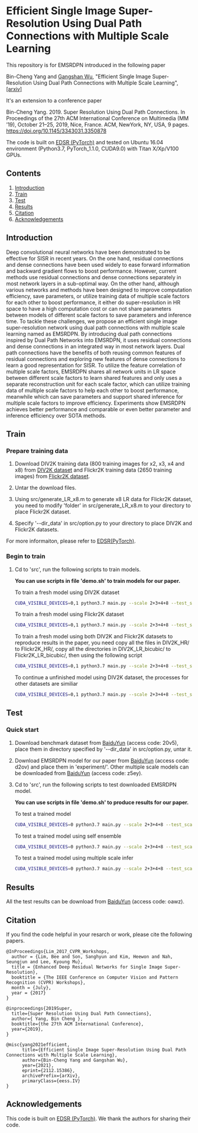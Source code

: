 # Efficient Single Image Super-Resolution Using Dual Path Connections with Multiple Scale Learning

This repository is for EMSRDPN introduced in the following paper

Bin-Cheng Yang and [Gangshan Wu](http://mcg.nju.edu.cn), "Efficient Single Image Super-Resolution Using Dual Path Connections with Multiple Scale Learning", [[arxiv]](http://arxiv.org/abs/2112.15386)

It's an extension to a conference paper

Bin-Cheng Yang. 2019. Super Resolution Using Dual Path Connections. In Proceedings of the 27th ACM International Conference on Multimedia (MM ’19), October 21–25, 2019, Nice, France. ACM, NewYork, NY, USA, 9 pages. https://doi.org/10.1145/3343031.3350878

The code is built on [EDSR (PyTorch)](https://github.com/thstkdgus35/EDSR-PyTorch) and tested on Ubuntu 16.04 environment (Python3.7, PyTorch_1.1.0, CUDA9.0) with Titan X/Xp/V100 GPUs.

## Contents
1. [Introduction](#introduction)
2. [Train](#train)
3. [Test](#test)
4. [Results](#results)
5. [Citation](#citation)
6. [Acknowledgements](#acknowledgements)

## Introduction

Deep convolutional neural networks have been demonstrated to be effective for SISR in recent years. On the one hand, residual connections and dense connections have been used widely to ease forward information and backward gradient flows to boost performance. However, current methods use residual connections and dense connections separately in most network layers in a sub-optimal way. On the other hand, although various networks and methods have been designed to improve computation efficiency, save parameters, or utilize training data of multiple scale factors for each other to boost performance, it either do super-resolution in HR space to have a high computation cost or can not share parameters between models of different scale factors to save parameters and inference time. To tackle these challenges, we propose an efficient single image super-resolution network using dual path connections with multiple scale learning named as EMSRDPN. By introducing dual path connections inspired by Dual Path Networks into EMSRDPN, it uses residual connections and dense connections in an integrated way in most network layers. Dual path connections have the benefits of both reusing common features of residual connections and exploring new features of dense connections to learn a good representation for SISR. To utilize the feature correlation of multiple scale factors, EMSRDPN shares all network units in LR space between different scale factors to learn shared features and only uses a separate reconstruction unit for each scale factor, which can utilize training data of multiple scale factors to help each other to boost performance, meanwhile which can save parameters and support shared inference for multiple scale factors to improve efficiency. Experiments show EMSRDPN achieves better performance and comparable or even better parameter and inference efficiency over SOTA methods.

## Train
### Prepare training data

1. Download DIV2K training data (800 training images for x2, x3, x4 and x8) from [DIV2K dataset](https://data.vision.ee.ethz.ch/cvl/DIV2K/) and Flickr2K training data (2650 training images) from [Flickr2K dataset](http://cv.snu.ac.kr/research/EDSR/Flickr2K.tar). 

2. Untar the download files.

3. Using src/generate_LR_x8.m to generate x8 LR data for Flickr2K dataset, you need to modify 'folder' in src/generate_LR_x8.m to your directory to place Flickr2K dataset.

4. Specify '--dir_data' in src/option.py to your directory to place DIV2K and Flickr2K datasets.

For more informaiton, please refer to [EDSR(PyTorch)](https://github.com/thstkdgus35/EDSR-PyTorch).


### Begin to train

1. Cd to 'src', run the following scripts to train models.

    **You can use scripts in file 'demo.sh' to train models for our paper.**

    To train a fresh model using DIV2K dataset
    ```bash
    CUDA_VISIBLE_DEVICES=0,1 python3.7 main.py --scale 2+3+4+8 --test_scale 2+3+4+8 --save EMSRDPN_BIx2348 --model EMSRDPN --epochs 5000 --batch_size 16 --patch_size 48 --n_GPUs 2 --n_threads 16 --SRDPNconfig A --ext sep --data_test Set5 --reset --decay 1000-2000-3000-4000-5000 --lr_patch_size --data_range 1-3450 --data_train DIV2K
    ```

    To train a fresh model using Flickr2K dataset
    ```bash
    CUDA_VISIBLE_DEVICES=0,1 python3.7 main.py --scale 2+3+4+8 --test_scale 2+3+4+8 --save EMSRDPN_BIx2348 --model EMSRDPN --epochs 5000 --batch_size 16 --patch_size 48 --n_GPUs 2 --n_threads 16 --SRDPNconfig A --ext sep --data_test Set5 --reset --decay 1000-2000-3000-4000-5000 --lr_patch_size --data_range 1-3450 --data_train Flickr2K
    ```

    To train a fresh model using both DIV2K and Flickr2K datasets to reproduce results in the paper, you need copy all the files in DIV2K_HR/ to Flickr2K_HR/, copy all the directories in DIV2K_LR_bicubic/ to Flickr2K_LR_bicubic/, then using the following script
    ```bash
    CUDA_VISIBLE_DEVICES=0,1 python3.7 main.py --scale 2+3+4+8 --test_scale 2+3+4+8 --save EMSRDPN_BIx2348 --model EMSRDPN --epochs 5000 --batch_size 16 --patch_size 48 --n_GPUs 2 --n_threads 16 --SRDPNconfig A --ext sep --data_test Set5 --reset --decay 1000-2000-3000-4000-5000 --lr_patch_size --data_range 1-3450 --data_train Flickr2K
    ```

    To continue a unfinished model using DIV2K dataset, the processes for other datasets are similiar
    ```bash
    CUDA_VISIBLE_DEVICES=0,1 python3.7 main.py --scale 2+3+4+8 --test_scale 2+3+4+8 --save EMSRDPN_BIx2348 --model EMSRDPN --epochs 5000 --batch_size 16 --patch_size 48 --n_GPUs 2 --n_threads 16 --SRDPNconfig A --ext sep --data_test Set5 --resume -1 --decay 1000-2000-3000-4000-5000 --lr_patch_size --data_range 1-3450 --data_train DIV2K --load EMSRDPN_BIx2348
    ```
## Test
### Quick start
1. Download benchmark dataset from [BaiduYun](https://pan.baidu.com/s/1Bl8TUHywC1HUHoamUFdCew) (access code: 20v5), place them in directory specified by '--dir_data' in src/option.py, untar it.

2. Download EMSRDPN model for our paper from [BaiduYun](https://pan.baidu.com/s/1SeHnbEupTBrYdWDSGMJ4dQ) (access code: d2ov) and place them in 'experiment/'. Other multiple scale models can be downloaded from [BaiduYun](https://pan.baidu.com/s/1B656d82j4HDJEhXlS_NyQg) (access code: z5ey).

3. Cd to 'src', run the following scripts to test downloaded EMSRDPN model.

    **You can use scripts in file 'demo.sh' to produce results for our paper.**

    To test a trained model
    ```bash
    CUDA_VISIBLE_DEVICES=0 python3.7 main.py --scale 2+3+4+8 --test_scale 2+3+4+8 --save EMSRDPN_BIx2348_test --model EMSRDPN --epochs 5000 --batch_size 16 --patch_size 48 --n_GPUs 1 --n_threads 16 --SRDPNconfig A --ext sep --data_test Set5+Set14+B100+Urban100+Manga109 --reset --decay 1000-2000-3000-4000-5000 --lr_patch_size --data_range 1-3450 --data_train DIV2K --pre_train ../experiment/EMSRDPN_BIx2348.pt --test_only --save_results
    ```

    To test a trained model using self ensemble
    ```bash
    CUDA_VISIBLE_DEVICES=0 python3.7 main.py --scale 2+3+4+8 --test_scale 2+3+4+8 --save EMSRDPN_BIx2348_test+ --model EMSRDPN --epochs 5000 --batch_size 16 --patch_size 48 --n_GPUs 1 --n_threads 16 --SRDPNconfig A --ext sep --data_test Set5+Set14+B100+Urban100+Manga109 --reset --decay 1000-2000-3000-4000-5000 --lr_patch_size --data_range 1-3450 --data_train DIV2K --pre_train ../experiment/EMSRDPN_BIx2348.pt --test_only --save_results --self_ensemble
    ```

    To test a trained model using multiple scale infer
    ```bash
    CUDA_VISIBLE_DEVICES=0 python3.7 main.py --scale 2+3+4+8 --test_scale 2+3+4+8 --save EMSRDPN_BIx2348_test_multi_scale_infer --model EMSRDPN --epochs 5000 --batch_size 16 --patch_size 48 --n_GPUs 1 --n_threads 16 --SRDPNconfig A --ext sep --data_test Set5 --reset --decay 1000-2000-3000-4000-5000 --lr_patch_size --data_range 1-3450 --data_train DIV2K --pre_train ../experiment/EMSRDPN_BIx2348.pt --test_only --save_results --multi_scale_infer
    ```

## Results
All the test results can be download from [BaiduYun](https://pan.baidu.com/s/11YpqTTE076ns7yMTrkxoNQ) (access code: oawz).

## Citation
If you find the code helpful in your resarch or work, please cite the following papers.
```
@InProceedings{Lim_2017_CVPR_Workshops,
  author = {Lim, Bee and Son, Sanghyun and Kim, Heewon and Nah, Seungjun and Lee, Kyoung Mu},
  title = {Enhanced Deep Residual Networks for Single Image Super-Resolution},
  booktitle = {The IEEE Conference on Computer Vision and Pattern Recognition (CVPR) Workshops},
  month = {July},
  year = {2017}
}

@inproceedings{2019Super,
  title={Super Resolution Using Dual Path Connections},
  author={ Yang, Bin Cheng },
  booktitle={the 27th ACM International Conference},
  year={2019},
}

@misc{yang2021efficient,
      title={Efficient Single Image Super-Resolution Using Dual Path Connections with Multiple Scale Learning}, 
      author={Bin-Cheng Yang and Gangshan Wu},
      year={2021},
      eprint={2112.15386},
      archivePrefix={arXiv},
      primaryClass={eess.IV}
}
```
## Acknowledgements
This code is built on [EDSR (PyTorch)](https://github.com/thstkdgus35/EDSR-PyTorch). We thank the authors for sharing their code.
